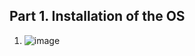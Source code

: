 ## Part 1. Installation of the OS
1. ![image](https://github.com/user-attachments/assets/dc44474b-15f5-489b-8fd2-9e9c99cd85ca)
